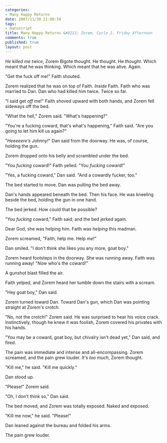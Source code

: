 ```yaml
--- 
categories: 
- Many Happy Returns
date: 2007/11/30 21:00:59
tags: 
- manuscript
title: Many Happy Returns &#8212; Zorem, Cycle 2, Friday Afternoon
comments: true
published: true
layout: post
---
```


<em>He killed me twice</em>, Zorem Bigote thought.  He thought.  He <em>thought</em>.  Which meant that he was thinking.  Which meant that he was alive.  Again.

"Get the fuck off me!" Faith shouted.

Zorem realized that he was on top of Faith.  <em>Inside</em> Faith.  Faith who was married to Dan.  Dan who had killed him twice.  Twice so far.

"I said get <em>off</em> me!"  Faith shoved upward with both hands, and Zorem fell sideways off the bed.

"What the hell," Zorem said.  "What's happening?"

"You're a fucking coward, that's what's happening," Faith said.  "Are you going to let him kill us again?"

"<em>Heeeeere's Johnny!</em>" Dan said from the doorway.  He was, of course, holding the gun.

Zorem dropped onto his belly and scrambled under the bed.

"You <em>fucking</em> coward!" Faith yelled.  "You <em>fucking</em> coward!"

"Yes, a fucking coward," Dan said.  "And a cowardly fucker, too."

The bed started to move.  Dan was pulling the bed away.

Dan's hands appeared beneath the bed.  Then his face.  He was kneeling beside the bed, holding the gun in one hand.

The bed jerked.  How could that be possible?

"You <em>fucking</em> coward," Faith said, and the bed jerked again.

Dear God, she was helping him.  Faith was <em>helping</em> this madman.

Zorem screamed, "Faith, help me.  Help <em>me</em>!"

Dan smiled.  "I don't think she likes you any more, goat boy."

Zorem heard footsteps in the doorway.  She was running away.  Faith was running away!  "<em>Now</em> who's the coward!"

A gunshot blast filled the air.

Faith yelped, and Zorem heard her tumble down the stairs with a scream.

"Hey goat boy," Dan said.

Zorem turned toward Dan.  Toward Dan's gun, which Dan was pointing straight at Zorem's crotch.

"No, not the crotch!" Zorem said.  He was surprised to hear his voice crack.  Instinctively, though he knew it was foolish, Zorem covered his privates with his hands.

"You may be a coward, goat boy, but chivalry isn't dead yet," Dan said, and fired.

The pain was immediate and intense and all-encompassing.  Zorem screamed, and the pain grew louder.  <em>It's too much</em>, Zorem thought.

"Kill me," he said.  "Kill me quickly."

Dan stood up.

"Please!" Zorem said.

"Oh, I don't think so," Dan said.

The bed moved, and Zorem was totally exposed.  Naked and exposed.

"Kill me now," he said.  "Please!"

Dan leaned against the bureau and folded his arms.

The pain grew louder.
